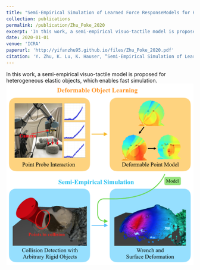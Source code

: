 ```yaml
---
title: "Semi-Empirical Simulation of Learned Force ResponseModels for Heterogeneous Elastic Objects"
collection: publications
permalink: /publication/Zhu_Poke_2020
excerpt: 'In this work, a semi-empirical visuo-tactile model is proposed for heterogeneous elastic objects, which enables fast simulation.'
date: 2020-01-01
venue: 'ICRA'
paperurl: 'http://yifanzhu95.github.io/files/Zhu_Poke_2020.pdf'
citation: 'Y. Zhu, K. Lu, K. Hauser, “Semi-Empirical Simulation of Learned Force ResponseModels for Heterogeneous Elastic Objects,” IEEE International Conference on Roboticsand Automation (ICRA) 2020.'
---
```

In this work, a semi-empirical visuo-tactile model is proposed for heterogeneous elastic objects, which enables fast simulation.
![paper picture](/images/Zhu_Poke_pic_1.png)
<!-- [Download paper here](http://academicpages.github.io/files/paper3.pdf) -->

<!-- Recommended citation: Your Name, You. (2015). "Paper Title Number 3." <i>Journal 1</i>. 1(3). -->